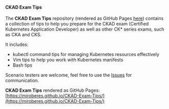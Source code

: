 #### CKAD Exam Tips

The **CKAD Exam Tips** repository (rendered as GitHub Pages [here](https://miroberes.github.io/CKAD-Exam-Tips/)) contains a collection of tips to help you prepare for the CKAD exam (Certified Kubernetes Application Developer) as well as other CK* series exams, such as CKA and CKS.

It includes:

- kubectl command tips for managing Kubernetes resources effectively
- Vim tips to help you work with Kubernetes manifests
- Bash tips

Scenario testers are welcome, feel free to use the [Issues](https://github.com/miroberes/CKAD-Exam-Tips/issues) for communication.

**CKAD Exam Tips** rendered as GitHub Pages: [https://miroberes.github.io/CKAD-Exam-Tips/](https://miroberes.github.io/CKAD-Exam-Tips/)

